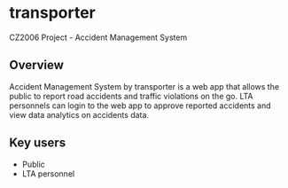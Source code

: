 # transporter
CZ2006 Project - Accident Management System

## Overview
Accident Management System by transporter is a web app that allows the public to report road accidents and traffic violations on the go. LTA personnels can login to the web app to approve reported accidents and view data analytics on accidents data.

## Key users
- Public
- LTA personnel